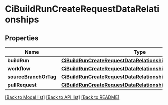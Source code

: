# CiBuildRunCreateRequestDataRelationships

## Properties
Name | Type | Description | Notes
------------ | ------------- | ------------- | -------------
**buildRun** | [**CiBuildRunCreateRequestDataRelationshipsBuildRun**](CiBuildRunCreateRequestDataRelationshipsBuildRun.md) |  | [optional] 
**workflow** | [**CiBuildRunCreateRequestDataRelationshipsWorkflow**](CiBuildRunCreateRequestDataRelationshipsWorkflow.md) |  | [optional] 
**sourceBranchOrTag** | [**CiBuildRunCreateRequestDataRelationshipsSourceBranchOrTag**](CiBuildRunCreateRequestDataRelationshipsSourceBranchOrTag.md) |  | [optional] 
**pullRequest** | [**CiBuildRunCreateRequestDataRelationshipsPullRequest**](CiBuildRunCreateRequestDataRelationshipsPullRequest.md) |  | [optional] 

[[Back to Model list]](../README.md#documentation-for-models) [[Back to API list]](../README.md#documentation-for-api-endpoints) [[Back to README]](../README.md)


